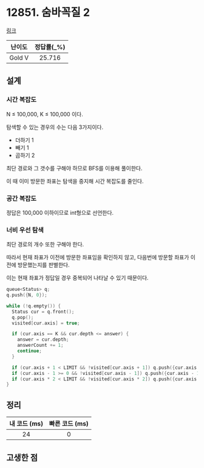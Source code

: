 # 12851. 숨바꼭질 2

[링크](https://www.acmicpc.net/problem/12851)

| 난이도 | 정답률(\_%) |
| :----: | :---------: |
| Gold V |   25.716    |

## 설계

### 시간 복잡도

N ≤ 100,000, K ≤ 100,000 이다.

탐색할 수 있는 경우의 수는 다음 3가지이다.

- 더하기 1
- 빼기 1
- 곱하기 2

최단 경로와 그 갯수를 구해야 하므로 BFS를 이용해 풀이한다.

이 때 이미 방문한 좌표는 탐색을 중지해 시간 복잡도를 줄인다.

### 공간 복잡도

정답은 100,000 이하이므로 int형으로 선언한다.

### 너비 우선 탐색

최단 경로의 개수 또한 구해야 한다.

따라서 현재 좌표가 이전에 방문한 좌표임을 확인하지 않고, 다음번에 방문할 좌표가 이전에 방문했는지를 판별한다.

이는 현재 좌표가 정답일 경우 중복되어 나타날 수 있기 때문이다.

```cpp
queue<Status> q;
q.push({N, 0});

while (!q.empty()) {
  Status cur = q.front();
  q.pop();
  visited[cur.axis] = true;

  if (cur.axis == K && cur.depth <= answer) {
    answer = cur.depth;
    answerCount += 1;
    continue;
  }

  if (cur.axis + 1 < LIMIT && !visited[cur.axis + 1]) q.push({cur.axis + 1, cur.depth + 1});
  if (cur.axis - 1 >= 0 && !visited[cur.axis - 1]) q.push({cur.axis - 1, cur.depth + 1});
  if (cur.axis * 2 < LIMIT && !visited[cur.axis * 2]) q.push({cur.axis * 2, cur.depth + 1});
}
```

## 정리

| 내 코드 (ms) | 빠른 코드 (ms) |
| :----------: | :------------: |
|      24      |       0        |

## 고생한 점
